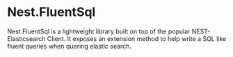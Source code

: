 # Nest.FluentSql

Nest.FluentSql is a lightweight library built on top of the popular NEST-Elasticsearch Client. It exposes an extension method to help write a SQL like fluent queries when quering elastic search.
